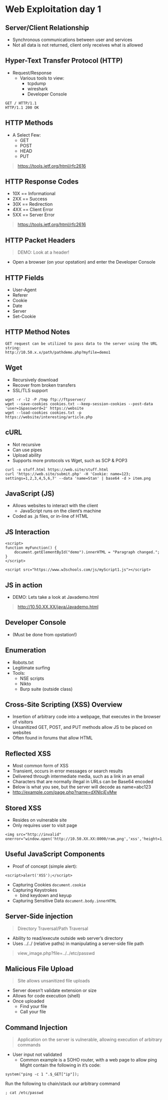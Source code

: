 # Web Exploitation day 1

## Server/Client Relationship
- Synchronous communications between user and services
- Not all data is not returned, client only receives what is allowed

## Hyper-Text Transfer Protocol (HTTP)
- Request/Response
  - Various tools to view:
    - tcpdump
    - wireshark
    - Developer Console
```
GET / HTTP/1.1
HTTP/1.1 200 OK
```

## HTTP Methods
- A Select Few:
  - GET
  - POST
  - HEAD
  - PUT
> https://tools.ietf.org/html/rfc2616

## HTTP Response Codes
- 10X == Informational
- 2XX == Success
- 30X == Redirection
- 4XX == Client Error
- 5XX == Server Error
> https://tools.ietf.org/html/rfc2616

## HTTP Packet Headers
> DEMO: Look at a header!
- Open a browser (on your opstation) and enter the Developer Console

## HTTP Fields
- User-Agent
- Referer
- Cookie
- Date
- Server
- Set-Cookie

## HTTP Method Notes
```
GET request can be utilized to pass data to the server using the URL string:
http://10.50.x.x/path/pathdemo.php?myfile=demo1
```

## Wget
- Recursively download
- Recover from broken transfers
- SSL/TLS support
```
wget -r -l2 -P /tmp ftp://ftpserver/
wget --save-cookies cookies.txt --keep-session-cookies --post-data 'user=1&password=2' https://website
wget --load-cookies cookies.txt -p https://website/interesting/article.php
```

## cURL
- Not recursive
- Can use pipes
- Upload ability
- Supports more protocols vs Wget, such as SCP & POP3
```
curl -o stuff.html https://web.site/stuff.html
curl 'https://web.site/submit.php' -H 'Cookie: name=123; settings=1,2,3,4,5,6,7' --data 'name=Stan' | base64 -d > item.png
```

## JavaScript (JS)
- Allows websites to interact with the client
  - JavaScript runs on the client’s machine
- Coded as .js files, or in-line of HTML

## JS Interaction
```
<script>
function myFunction() {
    document.getElementById("demo").innerHTML = "Paragraph changed.";
}
</script>
```
```
<script src="https://www.w3schools.com/js/myScript1.js"></script>
```

## JS in action
- DEMO: Lets take a look at Javademo.html
> http://10.50.XX.XX/java/Javademo.html


## Developer Console
- (Must be done from opstation!)

## Enumeration
- Robots.txt
- Legitimate surfing
- Tools:
  - NSE scripts
  - Nikto
  - Burp suite (outside class)

## Cross-Site Scripting (XSS) Overview
- Insertion of arbitrary code into a webpage, that executes in the browser of visitors
- Unsanitized GET, POST, and PUT methods allow JS to be placed on websites
- Often found in forums that allow HTML

## Reflected XSS
- Most common form of XSS
- Transient, occurs in error messages or search results
- Delivered through intermediate media, such as a link in an email
- Characters that are normally illegal in URLs can be Base64 encoded
- Below is what you see, but the server will decode as name=abc123
- http://example.com/page.php?name=dXNlcjEyMw

## Stored XSS
- Resides on vulnerable site
- Only requires user to visit page
```
<img src="http://invalid" onerror="window.open('http://10.50.XX.XX:8000/ram.png','xss','height=1,width=1');">
```

## Useful JavaScript Components
- Proof of concept (simple alert):
```
<script>alert('XSS');</script>
```
- Capturing Cookies
```document.cookie```
- Capturing Keystrokes
  - bind keydown and keyup
- Capturing Sensitive Data
```document.body.innerHTML```

## Server-Side injection
> Directory Traversal/Path Traversal
- Ability to read/execute outside web server’s directory
- Uses ../../ (relative paths) in manipulating a server-side file path
> view_image.php?file=../../etc/passwd

## Malicious File Upload
> Site allows unsanitized file uploads
- Server doesn’t validate extension or size
- Allows for code execution (shell)
- Once uploaded
  - Find your file
  - Call your file

## Command Injection
> Application on the server is vulnerable, allowing execution of arbitrary commands
- User input not validated
  - Common example is a SOHO router, with a web page to allow ping
Might contain the following in it’s code:
```
system("ping -c 1 ".$_GET["ip"]);
```
Run the following to chain/stack our arbitrary command
```
; cat /etc/passwd
```







